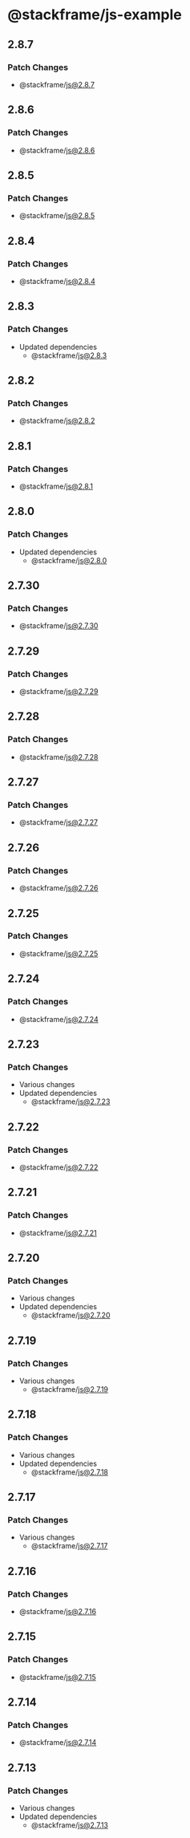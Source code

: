 # @stackframe/js-example

## 2.8.7

### Patch Changes

- @stackframe/js@2.8.7

## 2.8.6

### Patch Changes

- @stackframe/js@2.8.6

## 2.8.5

### Patch Changes

- @stackframe/js@2.8.5

## 2.8.4

### Patch Changes

- @stackframe/js@2.8.4

## 2.8.3

### Patch Changes

- Updated dependencies
  - @stackframe/js@2.8.3

## 2.8.2

### Patch Changes

- @stackframe/js@2.8.2

## 2.8.1

### Patch Changes

- @stackframe/js@2.8.1

## 2.8.0

### Patch Changes

- Updated dependencies
  - @stackframe/js@2.8.0

## 2.7.30

### Patch Changes

- @stackframe/js@2.7.30

## 2.7.29

### Patch Changes

- @stackframe/js@2.7.29

## 2.7.28

### Patch Changes

- @stackframe/js@2.7.28

## 2.7.27

### Patch Changes

- @stackframe/js@2.7.27

## 2.7.26

### Patch Changes

- @stackframe/js@2.7.26

## 2.7.25

### Patch Changes

- @stackframe/js@2.7.25

## 2.7.24

### Patch Changes

- @stackframe/js@2.7.24

## 2.7.23

### Patch Changes

- Various changes
- Updated dependencies
  - @stackframe/js@2.7.23

## 2.7.22

### Patch Changes

- @stackframe/js@2.7.22

## 2.7.21

### Patch Changes

- @stackframe/js@2.7.21

## 2.7.20

### Patch Changes

- Various changes
- Updated dependencies
  - @stackframe/js@2.7.20

## 2.7.19

### Patch Changes

- Various changes
  - @stackframe/js@2.7.19

## 2.7.18

### Patch Changes

- Various changes
- Updated dependencies
  - @stackframe/js@2.7.18

## 2.7.17

### Patch Changes

- Various changes
  - @stackframe/js@2.7.17

## 2.7.16

### Patch Changes

- @stackframe/js@2.7.16

## 2.7.15

### Patch Changes

- @stackframe/js@2.7.15

## 2.7.14

### Patch Changes

- @stackframe/js@2.7.14

## 2.7.13

### Patch Changes

- Various changes
- Updated dependencies
  - @stackframe/js@2.7.13
